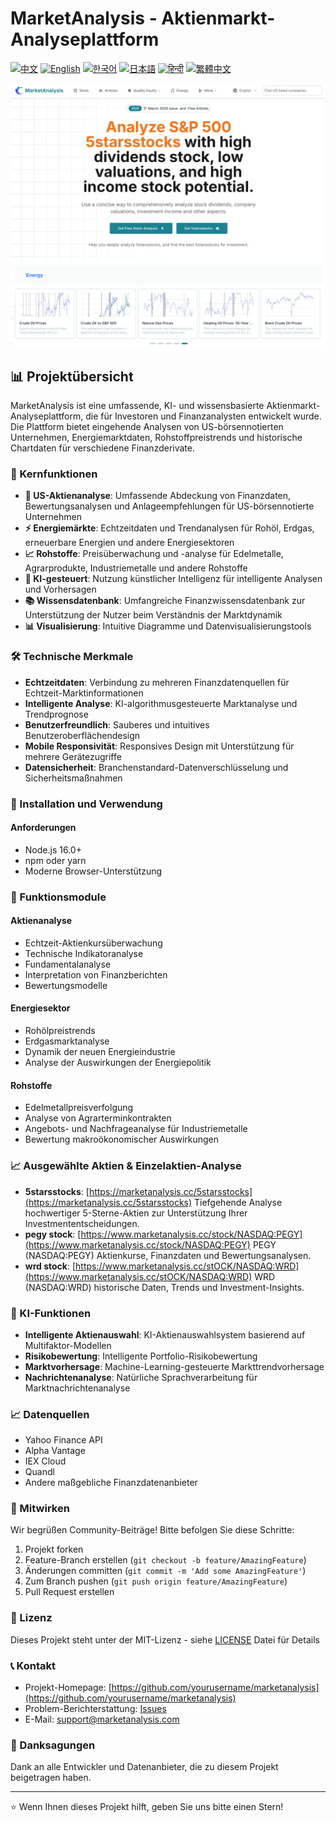 # MarketAnalysis - Aktienmarkt-Analyseplattform

[![中文](https://img.shields.io/badge/lang-中文-red.svg)](README.md)
[![English](https://img.shields.io/badge/lang-English-blue.svg)](README.en.md)
[![한국어](https://img.shields.io/badge/lang-한국어-green.svg)](README.ko.md)
[![日本語](https://img.shields.io/badge/lang-日本語-yellow.svg)](README.ja.md)
[![हिन्दी](https://img.shields.io/badge/lang-हिन्दी-orange.svg)](README.hi.md)
[![繁體中文](https://img.shields.io/badge/lang-繁體中文-purple.svg)](README.zh-TW.md)

![MarketAnalysis Cover](market-analysis-cover.png)

## 📊 Projektübersicht

MarketAnalysis ist eine umfassende, KI- und wissensbasierte Aktienmarkt-Analyseplattform, die für Investoren und Finanzanalysten entwickelt wurde. Die Plattform bietet eingehende Analysen von US-börsennotierten Unternehmen, Energiemarktdaten, Rohstoffpreistrends und historische Chartdaten für verschiedene Finanzderivate.

### 🚀 Kernfunktionen

- **🏢 US-Aktienanalyse**: Umfassende Abdeckung von Finanzdaten, Bewertungsanalysen und Anlageempfehlungen für US-börsennotierte Unternehmen
- **⚡ Energiemärkte**: Echtzeitdaten und Trendanalysen für Rohöl, Erdgas, erneuerbare Energien und andere Energiesektoren
- **📈 Rohstoffe**: Preisüberwachung und -analyse für Edelmetalle, Agrarprodukte, Industriemetalle und andere Rohstoffe
- **🤖 KI-gesteuert**: Nutzung künstlicher Intelligenz für intelligente Analysen und Vorhersagen
- **📚 Wissensdatenbank**: Umfangreiche Finanzwissensdatenbank zur Unterstützung der Nutzer beim Verständnis der Marktdynamik
- **📊 Visualisierung**: Intuitive Diagramme und Datenvisualisierungstools

### 🛠 Technische Merkmale

- **Echtzeitdaten**: Verbindung zu mehreren Finanzdatenquellen für Echtzeit-Marktinformationen
- **Intelligente Analyse**: KI-algorithmusgesteuerte Marktanalyse und Trendprognose
- **Benutzerfreundlich**: Sauberes und intuitives Benutzeroberflächendesign
- **Mobile Responsivität**: Responsives Design mit Unterstützung für mehrere Gerätezugriffe
- **Datensicherheit**: Branchenstandard-Datenverschlüsselung und Sicherheitsmaßnahmen

### 🔧 Installation und Verwendung

#### Anforderungen
- Node.js 16.0+
- npm oder yarn
- Moderne Browser-Unterstützung

### 📱 Funktionsmodule

#### Aktienanalyse
- Echtzeit-Aktienkursüberwachung
- Technische Indikatoranalyse
- Fundamentalanalyse
- Interpretation von Finanzberichten
- Bewertungsmodelle

#### Energiesektor
- Rohölpreistrends
- Erdgasmarktanalyse
- Dynamik der neuen Energieindustrie
- Analyse der Auswirkungen der Energiepolitik

#### Rohstoffe
- Edelmetallpreisverfolgung
- Analyse von Agrarterminkontrakten
- Angebots- und Nachfrageanalyse für Industriemetalle
- Bewertung makroökonomischer Auswirkungen

### 📈 Ausgewählte Aktien & Einzelaktien-Analyse 

- **5starsstocks**: [https://marketanalysis.cc/5starsstocks](https://marketanalysis.cc/5starsstocks)
  Tiefgehende Analyse hochwertiger 5-Sterne-Aktien zur Unterstützung Ihrer Investmententscheidungen.
- **pegy stock**: [https://www.marketanalysis.cc/stock/NASDAQ:PEGY](https://www.marketanalysis.cc/stock/NASDAQ:PEGY)
  PEGY (NASDAQ:PEGY) Aktienkurse, Finanzdaten und Bewertungsanalysen.
- **wrd stock**: [https://www.marketanalysis.cc/stOCK/NASDAQ:WRD](https://www.marketanalysis.cc/stOCK/NASDAQ:WRD)
  WRD (NASDAQ:WRD) historische Daten, Trends und Investment-Insights.

### 🔮 KI-Funktionen

- **Intelligente Aktienauswahl**: KI-Aktienauswahlsystem basierend auf Multifaktor-Modellen
- **Risikobewertung**: Intelligente Portfolio-Risikobewertung
- **Marktvorhersage**: Machine-Learning-gesteuerte Markttrendvorhersage
- **Nachrichtenanalyse**: Natürliche Sprachverarbeitung für Marktnachrichtenanalyse

### 📈 Datenquellen

- Yahoo Finance API
- Alpha Vantage
- IEX Cloud
- Quandl
- Andere maßgebliche Finanzdatenanbieter

### 🤝 Mitwirken

Wir begrüßen Community-Beiträge! Bitte befolgen Sie diese Schritte:

1. Projekt forken
2. Feature-Branch erstellen (`git checkout -b feature/AmazingFeature`)
3. Änderungen committen (`git commit -m 'Add some AmazingFeature'`)
4. Zum Branch pushen (`git push origin feature/AmazingFeature`)
5. Pull Request erstellen

### 📄 Lizenz

Dieses Projekt steht unter der MIT-Lizenz - siehe [LICENSE](LICENSE) Datei für Details

### 📞 Kontakt

- Projekt-Homepage: [https://github.com/yourusername/marketanalysis](https://github.com/yourusername/marketanalysis)
- Problem-Berichterstattung: [Issues](https://github.com/yourusername/marketanalysis/issues)
- E-Mail: support@marketanalysis.com

### 🙏 Danksagungen

Dank an alle Entwickler und Datenanbieter, die zu diesem Projekt beigetragen haben.

---

⭐ Wenn Ihnen dieses Projekt hilft, geben Sie uns bitte einen Stern! 